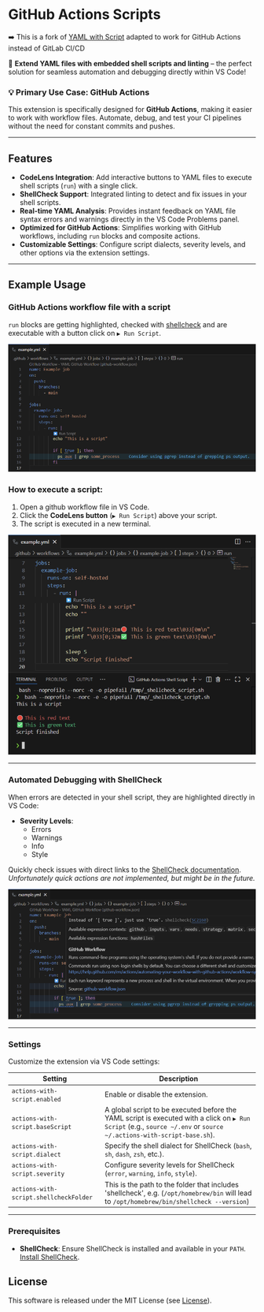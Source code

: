 # GitHub Actions Scripts

➡️ This is a fork of [YAML with Script](https://gitlab.com/matthiesen-technology/yaml-with-script)
adapted to work for GitHub Actions instead of GitLab CI/CD

🚀 **Extend YAML files with embedded shell scripts and linting** – the perfect
solution for seamless automation and debugging directly within VS Code!

### 💡 Primary Use Case: **GitHub Actions**

This extension is specifically designed for **GitHub Actions**, making it easier
to work with workflow files. Automate, debug, and test your CI pipelines
without the need for constant commits and pushes.

---

## Features

- **CodeLens Integration**: Add interactive buttons to YAML files to execute
  shell scripts (`run`) with a single click.
- **ShellCheck Support**: Integrated linting to detect and fix issues in your
  shell scripts.
- **Real-time YAML Analysis**: Provides instant feedback on YAML file syntax
  errors and warnings directly in the VS Code Problems panel.
- **Optimized for GitHub Actions**: Simplifies working with GitHub workflows,
  including `run` blocks and composite actions.
- **Customizable Settings**: Configure script dialects, severity levels, and
  other options via the extension settings.

---

## Example Usage

### GitHub Actions workflow file with a script

`run` blocks are getting highlighted, checked
with [shellcheck](https://github.com/koalaman/shellcheck) and are executable
with a button click on `▶️ Run Script`.

![Preview](images/preview.png)

### How to execute a script:

1. Open a github workflow file in VS Code.
2. Click the **CodeLens button** (`▶️ Run Script`) above your script.
3. The script is executed in a new terminal.

![Preview Script](images/script-preview.png)

---

### Automated Debugging with ShellCheck

When errors are detected in your shell script, they are highlighted directly in
VS Code:

- **Severity Levels**:
  - Errors
  - Warnings
  - Info
  - Style

Quickly check issues with direct links to the
[ShellCheck documentation](https://www.shellcheck.net/wiki). _Unfortunately
quick actions are not implemented, but might be in the future._

![Diagnostic Popup](images/diagnostic-popup.png)

---

### Settings

Customize the extension via VS Code settings:

| Setting                                | Description                                                                                                                                                                  |
| -------------------------------------- | ---------------------------------------------------------------------------------------------------------------------------------------------------------------------------- |
| `actions-with-script.enabled`          | Enable or disable the extension.                                                                                                                                             |
| `actions-with-script.baseScript`       | A global script to be executed before the YAML script is executed with a click on `▶️ Run Script` (e.g., `source ~/.env` or `source ~/.actions-with-script-base.sh`).        |
| `actions-with-script.dialect`          | Specify the shell dialect for ShellCheck (`bash`, `sh`, `dash`, `zsh`, etc.).                                                                                                |
| `actions-with-script.severity`         | Configure severity levels for ShellCheck (`error`, `warning`, `info`, `style`).                                                                                              |
| `actions-with-script.shellcheckFolder` | This is the path to the folder that includes 'shellcheck', e.g. (`/opt/homebrew/bin` will lead to `/opt/homebrew/bin/shellcheck --version`)                                  |

---

### Prerequisites

- **ShellCheck**: Ensure ShellCheck is installed and available in your `PATH`.
  [Install ShellCheck](https://www.shellcheck.net/).

## License

This software is released under the MIT License (see [License](LICENSE.md)).
